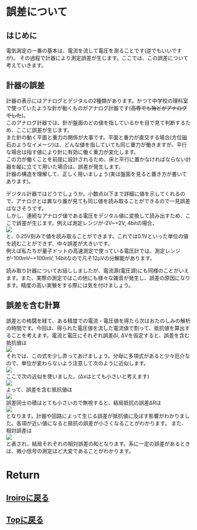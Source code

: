 # 誤差について
## はじめに
電気測定の一番の基本は、電流を流して電圧を測ることです(逆でもいいですが)。
その過程で計器により測定誤差が生じます。ここでは、この誤差について考えていきます。

## 計器の誤差
計器の表示にはアナログとデジタルの2種類があります。かつて中学校の理科室で使っていたような針が動くものがアナログ計器です(~~高専でも殆どがアナログでした~~)。<br>
このアナログ計器では、針が盤面のどの値を指しているかを目で見て判断するため、ここに誤差が生じます。<br>
また針の動く平面と重力の関係が大事です。平面と重力が直交する場合(方位磁石のようなイメージ)は、どんな値を指していても同じ重力が働きますが、平行な場合は指す値により針に有効に働く重力が変化します。<br>
この力が働くことを前提に設計されるため、床と平行に置かなければならない計器を縦に立てて用いた場合は、誤差が発生します。<br>
計器の構造を理解して、正しく用いましょう(実は盤面を見ると置き方が書いてあります)。<br>

デジタル計器ではどうでしょうか。小数点以下まで詳細に値を示してくれるので、アナログとは異なり誰が見ても同じ値を読み取ることができるので一見誤差はなさそうです。<br>
しかし、連続なアナログ値である電圧をデジタル値に変換して読み出すため、ここで誤差が生じます。例えば測定レンジが-2V~+2V, 4bitの場合、<br>
<img src="https://latex.codecogs.com/gif.latex?\bg_black&space;\fn_cs&space;{\color{DarkGreen}&space;\frac{2-(-2)}{2^{4}}=0.25}"/><br>
と、0.25V刻みで値を読み取ることができます。これでは0.1Vといった単位の値を読むことができず、中々誤差が大きいです。<br>
例えば私たちが量子ドットの高速測定で使っている電圧計では、測定レンジが-100mV~+100mV, 14bitなので凡そ12μVの分解能があります。<br>

読み取り計器についてお話ししましたが、電流源(電圧源)にも同様のことがいえます。また、実際の測定ではこの他にも様々な雑音が発生し、誤差の原因になります。精度の高い実験をする際には気を付けましょう。<br>

## 誤差を含む計算

誤差との格闘を経て、ある精度での電流・電圧値を得たら次はおたのしみの解析の時間です。今回は、得られた電圧値を流した電流値で割って、抵抗値を算出することを考えます。電流と電圧にそれぞれ誤差ΔI, ΔVを仮定すると、誤差を含む抵抗値は<br>
<img src="https://latex.codecogs.com/gif.latex?\bg_black&space;\fn_cs&space;{\color{DarkGreen}&space;R+\Delta R=\frac{V+\Delta V}{I+\Delta I}}"/><br>
それでは、この式を少し弄ってあげましょう。分母に多項式があると少々厄介なので、単位が変わらないよう注意して次のように近似します。<br>
<img src="https://latex.codecogs.com/gif.latex?\bg_black&space;\fn_cs&space;{\color{DarkGreen}&space;\frac{1}{I&plus;\Delta&space;I}=\frac{1}{I}\left(1&plus;\frac{\Delta&space;I}{I}\right)^{-1}\approx\frac{1}{I}\left(1-\frac{\Delta&space;I}{I}\right)}"/><br>
ここで次の近似を使いました。(Δxはとても小さいと考えます)<br>
<img src="https://latex.codecogs.com/gif.latex?\bg_black&space;\fn_cs&space;{\color{DarkGreen}&space;(1+\Delta x)^{n}\approx 1+n\Delta x}"/><br>
よって、誤差を含む抵抗値は<br>
<img src="https://latex.codecogs.com/gif.latex?\bg_black&space;\fn_cs&space;{\color{DarkGreen}&space;\begin{align*}&space;R&plus;\Delta&space;R&=\frac{1}{I}(1-\frac{\Delta&space;I}{I})(V&plus;\Delta&space;V)\\&space;&=\frac{V}{I}&plus;\frac{\Delta&space;V}{I}-\frac{V}{I^{2}}\Delta&space;I-\frac{\Delta&space;V&space;\Delta&space;I}{I^{2}}\end{align}}"/><br>
誤差同士の積はとても小さいので無視すると、結局抵抗の誤差ΔRは<br>
<img src="https://latex.codecogs.com/gif.latex?\bg_black&space;\fn_cs&space;{\color{DarkGreen}&space;\Delta R = \frac{\Delta V}{I}-\frac{V}{I^{2}}\Delta I}"/><br>
となります。計器や回路によって生じる誤差が抵抗値に及ぼす影響がわかりました。各項が近い値になると抵抗の誤差が小さくなることがわかります。
また、相対誤差は<br>
<img src="https://latex.codecogs.com/gif.latex?\bg_black&space;\fn_cs&space;{\color{DarkGreen}&space;|\frac{\Delta R}{R}| = |\frac{\Delta V}{V}|+|\frac{\Delta I}{I}|}"/><br>
と表され、結局それぞれの相対誤差の和となります。系に一定の誤差があるときは、微小信号の測定ほど大変であることがわかります。
# Return
## [Iroiroに戻る](../iroiro.md)
## [Topに戻る](https://motoyashinozaki.github.io/minidora/)